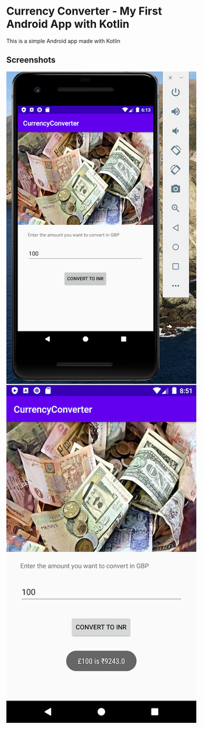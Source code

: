 #  Currency Converter - My First Android App with Kotlin

This is a simple Android app made with Kotlin 


##  Screenshots 


![](DemoPage1.png)
![](DemoPage2.png)

